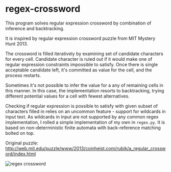 # regex-crossword

This program solves regular expression crossword by combination of inference and backtracking.

It is inspired by regular expression crossword puzzle from MIT Mystery Hunt 2013.

The crossword is filled iteratively by examining set of candidate characters for every cell. Candidate character is ruled out if it would make one of regular expression constraints impossible to satisfy. Once there is single acceptable candidate left, it's committed as value for the cell, and the process restarts.

Sometimes it's not possible to infer the value for a any of remaining cells in this manner. In this case, the implementation resorts to backtracking, trying different potential values for a cell with fewest alternatives.

Checking if regular expression is possible to satisfy with given subset of characters filled in relies on an uncommon feature - support for wildcards in input text. As wildcards in input are not supported by any common regex implementation, I rolled a simple implementation of my own in `regex.py`. It is based on non-deterministic finite automata with back-reference matching bolted on top.

Original puzzle: http://web.mit.edu/puzzle/www/2013/coinheist.com/rubik/a_regular_crossword/index.html

![regex crossword](http://also.kottke.org/misc/images/regexp-crossword.jpg)

